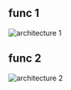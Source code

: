 ## func 1

![architecture 1](https://github.com/mzunohkaru/AWS-Sample-Lambda-API/assets/99012157/3ad7112b-c8ca-4060-9818-7c3d019fc623)


## func 2

![architecture 2](https://github.com/mzunohkaru/AWS-Sample-Lambda-API/assets/99012157/d651f75c-28a7-4b7e-a94a-97be636ec30f)
